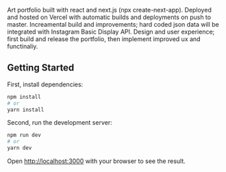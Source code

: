 Art portfolio built with react and next.js (npx create-next-app). Deployed and hosted on Vercel with automatic builds and deployments on push to master.
Increamental build and improvements; hard coded json data will be integrated with Instagram Basic Display API. Design and user experience; first build and release the portfolio, then implement improved ux and functinaliy.

## Getting Started

First, install dependencies:

```bash
npm install
# or
yarn install
```

Second, run the development server:

```bash
npm run dev
# or
yarn dev
```

Open [http://localhost:3000](http://localhost:3000) with your browser to see the result.

<!-- ## Deploy on Vercel

The easiest way to deploy your Next.js app is to use the [Vercel Platform](https://vercel.com/import?utm_medium=default-template&filter=next.js&utm_source=create-next-app&utm_campaign=create-next-app-readme) from the creators of Next.js.

Check out our [Next.js deployment documentation](https://nextjs.org/docs/deployment) for more details. -->
